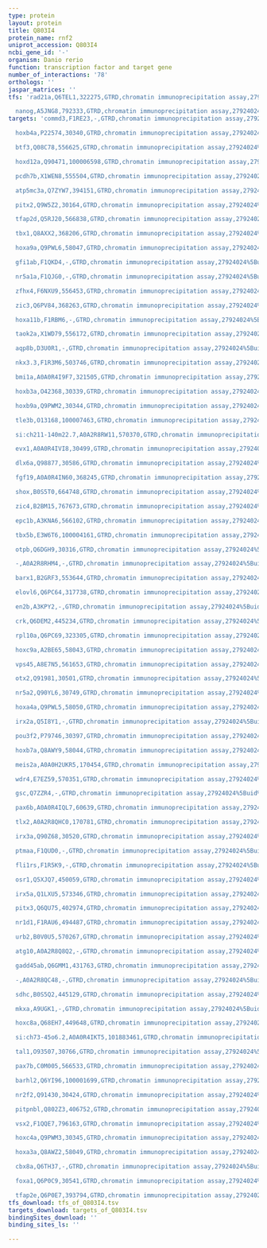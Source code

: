 ```yaml
---
type: protein
layout: protein
title: Q803I4
protein_name: rnf2
uniprot_accession: Q803I4
ncbi_gene_id: '-'
organism: Danio rerio
function: transcription factor and target gene
number_of_interactions: '78'
orthologs: ''
jaspar_matrices: ''
tfs: 'rad21a,Q6TEL1,322275,GTRD,chromatin immunoprecipitation assay,27924024%5Buid%5D,No

  nanog,A5JNG8,792333,GTRD,chromatin immunoprecipitation assay,27924024%5Buid%5D,No'
targets: 'commd3,F1RE23,-,GTRD,chromatin immunoprecipitation assay,27924024%5Buid%5D,No

  hoxb4a,P22574,30340,GTRD,chromatin immunoprecipitation assay,27924024%5Buid%5D,No

  btf3,Q08C78,556625,GTRD,chromatin immunoprecipitation assay,27924024%5Buid%5D,No

  hoxd12a,Q90471,100006598,GTRD,chromatin immunoprecipitation assay,27924024%5Buid%5D,No

  pcdh7b,X1WEN8,555504,GTRD,chromatin immunoprecipitation assay,27924024%5Buid%5D,No

  atp5mc3a,Q7ZYW7,394151,GTRD,chromatin immunoprecipitation assay,27924024%5Buid%5D,No

  pitx2,Q9W5Z2,30164,GTRD,chromatin immunoprecipitation assay,27924024%5Buid%5D,No

  tfap2d,Q5RJ20,566838,GTRD,chromatin immunoprecipitation assay,27924024%5Buid%5D,No

  tbx1,Q8AXX2,368206,GTRD,chromatin immunoprecipitation assay,27924024%5Buid%5D,No

  hoxa9a,Q9PWL6,58047,GTRD,chromatin immunoprecipitation assay,27924024%5Buid%5D,No

  gfi1ab,F1QKD4,-,GTRD,chromatin immunoprecipitation assay,27924024%5Buid%5D,No

  nr5a1a,F1QJG0,-,GTRD,chromatin immunoprecipitation assay,27924024%5Buid%5D,No

  zfhx4,F6NXU9,556453,GTRD,chromatin immunoprecipitation assay,27924024%5Buid%5D,No

  zic3,Q6PV84,368263,GTRD,chromatin immunoprecipitation assay,27924024%5Buid%5D,No

  hoxa11b,F1RBM6,-,GTRD,chromatin immunoprecipitation assay,27924024%5Buid%5D,No

  taok2a,X1WD79,556172,GTRD,chromatin immunoprecipitation assay,27924024%5Buid%5D,No

  aqp8b,D3U0R1,-,GTRD,chromatin immunoprecipitation assay,27924024%5Buid%5D,No

  nkx3.3,F1R3M6,503746,GTRD,chromatin immunoprecipitation assay,27924024%5Buid%5D,No

  bmi1a,A0A0R4I9F7,321505,GTRD,chromatin immunoprecipitation assay,27924024%5Buid%5D,No

  hoxb3a,O42368,30339,GTRD,chromatin immunoprecipitation assay,27924024%5Buid%5D,No

  hoxb9a,Q9PWM2,30344,GTRD,chromatin immunoprecipitation assay,27924024%5Buid%5D,No

  tle3b,O13168,100007463,GTRD,chromatin immunoprecipitation assay,27924024%5Buid%5D,No

  si:ch211-140m22.7,A0A2R8RW11,570370,GTRD,chromatin immunoprecipitation assay,27924024%5Buid%5D,No

  evx1,A0A0R4IVI8,30499,GTRD,chromatin immunoprecipitation assay,27924024%5Buid%5D,No

  dlx6a,Q98877,30586,GTRD,chromatin immunoprecipitation assay,27924024%5Buid%5D,No

  fgf19,A0A0R4IN60,368245,GTRD,chromatin immunoprecipitation assay,27924024%5Buid%5D,No

  shox,B0S5T0,664748,GTRD,chromatin immunoprecipitation assay,27924024%5Buid%5D,No

  zic4,B2BM15,767673,GTRD,chromatin immunoprecipitation assay,27924024%5Buid%5D,No

  epc1b,A3KNA6,566102,GTRD,chromatin immunoprecipitation assay,27924024%5Buid%5D,No

  tbx5b,E3W6T6,100004161,GTRD,chromatin immunoprecipitation assay,27924024%5Buid%5D,No

  otpb,Q6DGH9,30316,GTRD,chromatin immunoprecipitation assay,27924024%5Buid%5D,No

  -,A0A2R8RHM4,-,GTRD,chromatin immunoprecipitation assay,27924024%5Buid%5D,No

  barx1,B2GRF3,553644,GTRD,chromatin immunoprecipitation assay,27924024%5Buid%5D,No

  elovl6,Q6PC64,317738,GTRD,chromatin immunoprecipitation assay,27924024%5Buid%5D,No

  en2b,A3KPY2,-,GTRD,chromatin immunoprecipitation assay,27924024%5Buid%5D,No

  crk,Q6DEM2,445234,GTRD,chromatin immunoprecipitation assay,27924024%5Buid%5D,No

  rpl10a,Q6PC69,323305,GTRD,chromatin immunoprecipitation assay,27924024%5Buid%5D,No

  hoxc9a,A2BE65,58043,GTRD,chromatin immunoprecipitation assay,27924024%5Buid%5D,No

  vps45,A8E7N5,561653,GTRD,chromatin immunoprecipitation assay,27924024%5Buid%5D,No

  otx2,Q91981,30501,GTRD,chromatin immunoprecipitation assay,27924024%5Buid%5D,No

  nr5a2,Q90YL6,30749,GTRD,chromatin immunoprecipitation assay,27924024%5Buid%5D,No

  hoxa4a,Q9PWL5,58050,GTRD,chromatin immunoprecipitation assay,27924024%5Buid%5D,No

  irx2a,Q5I8Y1,-,GTRD,chromatin immunoprecipitation assay,27924024%5Buid%5D,No

  pou3f2,P79746,30397,GTRD,chromatin immunoprecipitation assay,27924024%5Buid%5D,No

  hoxb7a,Q8AWY9,58044,GTRD,chromatin immunoprecipitation assay,27924024%5Buid%5D,No

  meis2a,A0A0H2UKR5,170454,GTRD,chromatin immunoprecipitation assay,27924024%5Buid%5D,No

  wdr4,E7EZ59,570351,GTRD,chromatin immunoprecipitation assay,27924024%5Buid%5D,No

  gsc,Q7ZZR4,-,GTRD,chromatin immunoprecipitation assay,27924024%5Buid%5D,No

  pax6b,A0A0R4IQL7,60639,GTRD,chromatin immunoprecipitation assay,27924024%5Buid%5D,No

  tlx2,A0A2R8QHC0,170781,GTRD,chromatin immunoprecipitation assay,27924024%5Buid%5D,No

  irx3a,Q90Z68,30520,GTRD,chromatin immunoprecipitation assay,27924024%5Buid%5D,No

  ptmaa,F1QUD0,-,GTRD,chromatin immunoprecipitation assay,27924024%5Buid%5D,No

  fli1rs,F1R5K9,-,GTRD,chromatin immunoprecipitation assay,27924024%5Buid%5D,No

  osr1,Q5XJQ7,450059,GTRD,chromatin immunoprecipitation assay,27924024%5Buid%5D,No

  irx5a,Q1LXU5,573346,GTRD,chromatin immunoprecipitation assay,27924024%5Buid%5D,No

  pitx3,Q6QU75,402974,GTRD,chromatin immunoprecipitation assay,27924024%5Buid%5D,No

  nr1d1,F1RAU6,494487,GTRD,chromatin immunoprecipitation assay,27924024%5Buid%5D,No

  urb2,B0V0U5,570267,GTRD,chromatin immunoprecipitation assay,27924024%5Buid%5D,No

  atg10,A0A2R8Q8Q2,-,GTRD,chromatin immunoprecipitation assay,27924024%5Buid%5D,No

  gadd45ab,Q6GMM1,431763,GTRD,chromatin immunoprecipitation assay,27924024%5Buid%5D,No

  -,A0A2R8QC48,-,GTRD,chromatin immunoprecipitation assay,27924024%5Buid%5D,No

  sdhc,B0S5Q2,445129,GTRD,chromatin immunoprecipitation assay,27924024%5Buid%5D,No

  mkxa,A9UGK1,-,GTRD,chromatin immunoprecipitation assay,27924024%5Buid%5D,No

  hoxc8a,Q68EH7,449648,GTRD,chromatin immunoprecipitation assay,27924024%5Buid%5D,No

  si:ch73-45o6.2,A0A0R4IKT5,101883461,GTRD,chromatin immunoprecipitation assay,27924024%5Buid%5D,No

  tal1,O93507,30766,GTRD,chromatin immunoprecipitation assay,27924024%5Buid%5D,No

  pax7b,C0M005,566533,GTRD,chromatin immunoprecipitation assay,27924024%5Buid%5D,No

  barhl2,Q6YI96,100001699,GTRD,chromatin immunoprecipitation assay,27924024%5Buid%5D,No

  nr2f2,Q91430,30424,GTRD,chromatin immunoprecipitation assay,27924024%5Buid%5D,No

  pitpnbl,Q802Z3,406752,GTRD,chromatin immunoprecipitation assay,27924024%5Buid%5D,No

  vsx2,F1QQE7,796163,GTRD,chromatin immunoprecipitation assay,27924024%5Buid%5D,No

  hoxc4a,Q9PWM3,30345,GTRD,chromatin immunoprecipitation assay,27924024%5Buid%5D,No

  hoxa3a,Q8AWZ2,58049,GTRD,chromatin immunoprecipitation assay,27924024%5Buid%5D,No

  cbx8a,Q6TH37,-,GTRD,chromatin immunoprecipitation assay,27924024%5Buid%5D,No

  foxa1,Q6P0C9,30541,GTRD,chromatin immunoprecipitation assay,27924024%5Buid%5D,No

  tfap2e,Q6P0E7,393794,GTRD,chromatin immunoprecipitation assay,27924024%5Buid%5D,No'
tfs_download: tfs_of_Q803I4.tsv
targets_download: targets_of_Q803I4.tsv
bindingSites_download: ''
binding_sites_ls: ''

---
```

